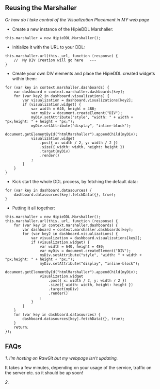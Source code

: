 ## Reusing the Marshaller
_Or how do I take control of the Visualization Placement in MY web page_

* Create a new instance of the HipieDDL Marshaller:
```
this.marshaller = new HipieDDL.Marshaller();
```
* Initialize it with the URL to your DDL:
```
this.marshaller.url(this._url, function (response) {
    //  My DIV Creation will go here   ---
}
````
* Create your own DIV elements and place the HipieDDL created widgets within them:
```
for (var key in context.marshaller.dashboards) {
    var dashboard = context.marshaller.dashboards[key];
    for (var key2 in dashboard.visualizations) {
        var visualization = dashboard.visualizations[key2];
        if (visualization.widget) {
            var width = 640, height = 480;
            var myDiv = document.createElement("DIV");
            myDiv.setAttribute("style", "width: " + width + "px;height: " + height + "px;");
            myDiv.setAttribute("display", "inline-block");
            document.getElementById("htmlMarshaller").appendChild(myDiv);
            visualization.widget
                .pos({ x: width / 2, y: width / 2 })
                .size({ width: width, height: height })
                .target(myDiv)
                .render()
            ;
        }
    }
}
```
* Kick start the whole DDL process, by fetching the default data:
```
for (var key in dashboard.datasources) {
    dashboard.datasources[key].fetchData({}, true);
}
```

* Putting it all together:
```
this.marshaller = new HipieDDL.Marshaller();
this.marshaller.url(this._url, function (response) {
    for (var key in context.marshaller.dashboards) {
        var dashboard = context.marshaller.dashboards[key];
        for (var key2 in dashboard.visualizations) {
            var visualization = dashboard.visualizations[key2];
            if (visualization.widget) {
                var width = 640, height = 480;
                var myDiv = document.createElement("DIV");
                myDiv.setAttribute("style", "width: " + width + "px;height: " + height + "px;");
                myDiv.setAttribute("display", "inline-block");
                document.getElementById("htmlMarshaller").appendChild(myDiv);
                visualization.widget
                    .pos({ x: width / 2, y: width / 2 })
                    .size({ width: width, height: height })
                    .target(myDiv)
                    .render()
                ;
            }
        }
    }
    for (var key in dashboard.datasources) {
        dashboard.datasources[key].fetchData({}, true);
    }
    return;
});
```

## FAQs

_1. I'm hosting on RawGit but my webpage isn't updating._

It takes a few minutes, depending on your usage of the service, traffic on the server etc. so it should be up soon! 

_2._

